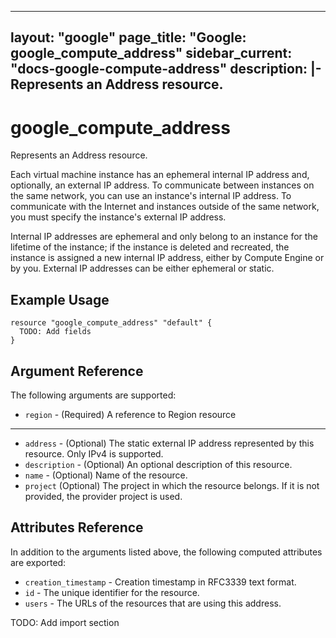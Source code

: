 <!---
 ----------------------------------------------------------------------------

     ***     AUTO GENERATED CODE    ***    AUTO GENERATED CODE     ***

 ----------------------------------------------------------------------------

     This file is automatically generated by terraform-codegen and manual
     changes will be clobbered when the file is regenerated.

     Please read more about how to change this file in README.md and
     CONTRIBUTING.md located at the root of this package.

 ----------------------------------------------------------------------------
--->
---
layout: "google"
page_title: "Google: google_compute_address"
sidebar_current: "docs-google-compute-address"
description: |-
  Represents an Address resource.
---

# google\_compute\_address

Represents an Address resource.

Each virtual machine instance has an ephemeral internal IP address and,
optionally, an external IP address. To communicate between instances on
the same network, you can use an instance's internal IP address. To
communicate with the Internet and instances outside of the same network,
you must specify the instance's external IP address.

Internal IP addresses are ephemeral and only belong to an instance for
the lifetime of the instance; if the instance is deleted and recreated,
the instance is assigned a new internal IP address, either by Compute
Engine or by you. External IP addresses can be either ephemeral or
static.


## Example Usage

```hcl
resource "google_compute_address" "default" {
  TODO: Add fields
}
```

## Argument Reference

The following arguments are supported:

* `region` -
  (Required)
  A reference to Region resource



- - -

* `address` -
  (Optional)
  The static external IP address represented by this
resource. Only IPv4 is supported.
* `description` -
  (Optional)
  An optional description of this resource.
* `name` -
  (Optional)
  Name of the resource.
* `project` (Optional) The project in which the resource belongs.
    If it is not provided, the provider project is used.





## Attributes Reference

In addition to the arguments listed above, the following computed attributes are exported:

* `creation_timestamp` -
  Creation timestamp in RFC3339 text format.
* `id` -
  The unique identifier for the resource.
* `users` -
  The URLs of the resources that are using this address.





TODO: Add import section
